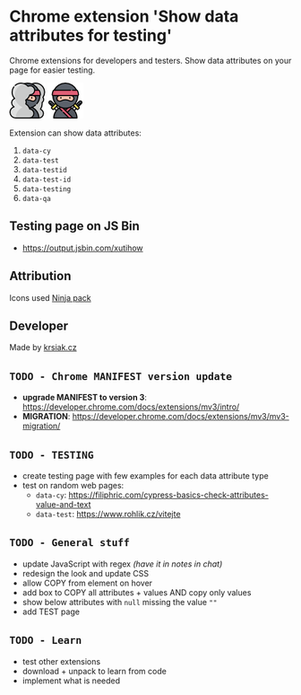 # Chrome extension 'Show data attributes for testing'

Chrome extensions for developers and testers. Show data attributes on your page for easier testing.

![ninja-hidden](img/ninja-hidden-64.png) ![ninja-visible](img/ninja-visible-64.png)

Extension can show data attributes:

1. `data-cy`
2. `data-test`
3. `data-testid`
4. `data-test-id`
5. `data-testing`
6. `data-qa`

## Testing page on JS Bin

- <https://output.jsbin.com/xutihow>

## Attribution

Icons used [Ninja pack](https://www.flaticon.com/packs/ninja-11)

## Developer

Made by [krsiak.cz](https://krsiak.cz/)

## `TODO - Chrome MANIFEST version update`

- **upgrade MANIFEST to version 3**: <https://developer.chrome.com/docs/extensions/mv3/intro/>
- **MIGRATION**: <https://developer.chrome.com/docs/extensions/mv3/mv3-migration/>

## `TODO - TESTING`

- create testing page with few examples for each data attribute type
- test on random web pages:
  - `data-cy`: <https://filiphric.com/cypress-basics-check-attributes-value-and-text>
  - `data-test`: <https://www.rohlik.cz/vitejte>

## `TODO - General stuff`

- update JavaScript with regex _(have it in notes in chat)_
- redesign the look and update CSS
- allow COPY from element on hover
- add box to COPY all attributes + values AND copy only values
- show below attributes with `null` missing the value `""`
- add TEST page

## `TODO - Learn`

- test other extensions
- download + unpack to learn from code
- implement what is needed
